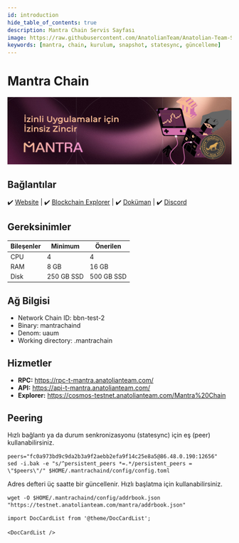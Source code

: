 ```yaml
---
id: introduction
hide_table_of_contents: true
description: Mantra Chain Servis Sayfası
image: https://raw.githubusercontent.com/AnatolianTeam/Anatolian-Team-Services/main/i18n/tr/docusaurus-plugin-content-docs/current/Testnet/Cosmos-Ecosystem/mantra/img/Mantra-Service-Cover.jpg
keywords: [mantra, chain, kurulum, snapshot, statesync, güncelleme]
---
```

# Mantra Chain

![Mantra Chain](./img/Mantra-Service.jpg)

## Bağlantılar
 ✔️ [Website](https://www.mantrachain.io/) |
 ✔️ [Blockchain Explorer](https://cosmos-testnet.anatolianteam.com/Mantra) |
 ✔️ [Doküman](https://docs.mantrachain.io/) |
 ✔️ [Discord](https://discord.gg/nthADXJHKM)

## Gereksinimler

| Bileşenler| Minimum | **Önerilen** |
| ------------ | ------------ | ------------ |
| CPU |	4 | 4 |
| RAM	| 8 GB | 16 GB |
| Disk	| 250 GB SSD | 500 GB SSD |

## Ağ Bilgisi 

* Network Chain ID: bbn-test-2
* Binary: mantrachaind
* Denom: uaum
* Working directory: .mantrachain

## Hizmetler
* **RPC:** https://rpc-t-mantra.anatolianteam.com/
* **API:** https://api-t-mantra.anatolianteam.com/
* **Explorer:** https://cosmos-testnet.anatolianteam.com/Mantra%20Chain

## Peering
Hızlı bağlantı ya da durum senkronizasyonu (statesync) için eş (peer) kullanabilirsiniz.
```shell
peers="fc0a973bd9c9da2b3a9f2aebb2efa9f14c25e8a5@86.48.0.190:12656"
sed -i.bak -e "s/^persistent_peers *=.*/persistent_peers = \"$peers\"/" $HOME/.mantrachaind/config/config.toml
```
Adres defteri üç saatte bir güncellenir. Hızlı başlatma için kullanabilirsiniz.
```shell
wget -O $HOME/.mantrachaind/config/addrbook.json "https://testnet.anatolianteam.com/mantra/addrbook.json"
```

```mdx-code-block
import DocCardList from '@theme/DocCardList';

<DocCardList />
```
